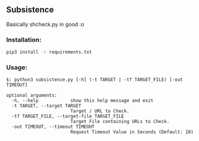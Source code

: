 ## Subsistence
Basically shcheck.py in good :o

### Installation:
```bash
pip3 install -r requirements.txt
```

### Usage:
```
$: python3 subsistence.py [-h] (-t TARGET | -tf TARGET_FILE) [-out TIMEOUT]

optional arguments:
  -h, --help            show this help message and exit
  -t TARGET, --target TARGET
                        Target / URL to Check.
  -tf TARGET_FILE, --target-file TARGET_FILE
                        Target File containing URLs to Check.
  -out TIMEOUT, --timeout TIMEOUT
                        Request Timeout Value in Seconds (Default: 10)
```
